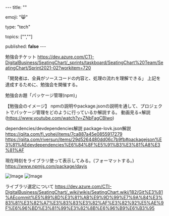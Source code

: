 --- title: ""

emoji: "😸" 

type: "tech" 

topics: ["",""] 

published: **false**  ---



勉強会チケット
https://dev.azure.com/CTI-DigitalBusiness/SeatingChart/_sprints/taskboard/SeatingChart%20Team/SeatingChart/Sprint2021-02?workitem=720

「開発者は、全員がソースコードの内容と、処理の流れを理解できる」
上記を達成するために、勉強会を開催する。

勉強会お題「パッケージ管理(npm)」

【勉強会のイメージ】
npmの説明やpackage.jsonの説明を通して、プロジェクトでパッケージ管理をどのように行っているか解説する。
動画見る+解説(https://www.youtube.com/watch?v=ZNbFagCBlwo)

dependencies/devdependencies解説
package-lovk.json解説
https://qiita.com/fj_yohei/items/7ca887a45e0855917279
https://qiita.com/riversun/items/29d5264480dd06c7b9fb#packagejson%E3%81%AEdevdependencies%E6%84%8F%E5%91%B3%E3%81%A8%E3%81%AF

現在時刻をライブラリ使って表示してみる。(フォーマットする。)
https://www.npmjs.com/package/dayjs

<IMG  src="https://dev.azure.com/CTI-DigitalBusiness/5737c1f7-176f-42a3-b5ff-340f8c30fac2/_apis/wit/attachments/1c8ed7fd-3340-479b-9643-8654be8570d4?fileName=image.png"  alt="Image"/>

<IMG  src="https://dev.azure.com/CTI-DigitalBusiness/5737c1f7-176f-42a3-b5ff-340f8c30fac2/_apis/wit/attachments/95781bf8-d7a3-45f1-a8e0-719a05fa8e21?fileName=image.png"  alt="Image"/>

ライブラリ選定について
https://dev.azure.com/CTI-DigitalBusiness/SeatingChart/_wiki/wikis/SeatingChart.wiki/182/Git%E3%81%AEcommit%E5%89%8D%E3%81%AB%E9%9D%99%E7%9A%84%E3%83%81%E3%82%A7%E3%83%83%E3%82%AF%E3%82%92%E5%AE%9F%E6%96%BD%E3%81%99%E3%82%8B%E6%96%B9%E6%B3%95